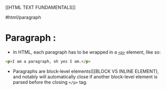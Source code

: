 [[HTML TEXT FUNDAMENTALS]]

#html/paragraph
# Paragraph :
- In HTML, each paragraph has to be wrapped in a [`<p>`](https://developer.mozilla.org/en-US/docs/Web/HTML/Element/p) element, like so:
```html
<p>I am a paragraph, oh yes I am.</p>
```
- Paragraphs are block-level elements([[BLOCK VS INLINE ELEMENT), and notably will automatically close if another block-level element is parsed before the closing `</p>` tag.